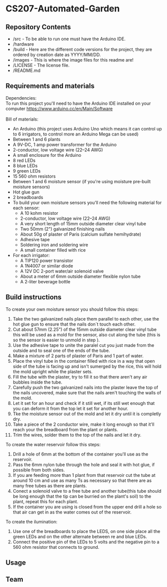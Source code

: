 # CS207-Automated-Garden
## Repository Contents 
- /src - To be able to run one must have the Arduino IDE.
- /hardware 
- /build - Here are the different code versions for the project, they are ordered by creation date as YYYY/MM/DD. 
- /images - This is where the image files for this readme are!
- /LICENSE - The license file.
- /README.md  

## Requirements and materials
Dependencies:<br />
To run this project you'll need to have the Arduino IDE installed on your computer https://www.arduino.cc/en/Main/Software <br />
<br />
Bill of materials: 
- An Arduino (this project uses Arduino Uno which means it can control up to 6 irrigators, to control more an Arduino Mega can be used)
- Between 1 and 6 plants 
- A 9V-DC, 1 amp power transformer for the Arduino 
- 2-conductor, low voltage wire (22–24 AWG)
- A small enclosure for the Arduino 
- 8 red LEDs 
- 8 blue LEDs 
- 9 green LEDs 
- 15 560 ohm resistors
- Between 1 and 6 moisture sensor (if you're using moisture pre-built moisture sensors)
- Hot glue gun 
- 2 breadboards
- To build your own moisture sensors you'll need the following material for each sensor: 
  - A 10 kohm resistor 
  - 2-conductor, low voltage wire (22–24 AWG)
  - A very short length of 15mm outside diameter clear vinyl tube
  - Two 50mm (2") galvanized finishing nails
  - About 50g of plaster of Paris (calcium sulfate hemihydrate) 
  - Adhesive tape
  - Soldering iron and soldering wire
  - A small container filled with rice
- For each irrigator: 
  - A TIP120 power transistor
  - A 1N4007 or similar diode
  - A 12V DC 2-port water/air solenoid valve
  - About a meter of 6mm outside diameter flexible nylon tube 
  - A 2-liter beverage bottle 
  
## Build instructions 
To create your own moisture sensor you should follow this steps: 
1. Take the two galvanized nails place them parallel to each other, use the hot glue gun to ensure that the nails don´t touch each other. 
2. Cut about 57mm (2.25") of the 15mm outside diameter clear vinyl tube this will be used as a mold for the sensor, also cut along the tube (this is so the sensor is easier to unmold in step ). 
3. Use the adhesive tape to unite the paralel cut you just made from the outside and to seal one of the ends of the tube. 
4. Make a mixture of 2 parts of plaster of Paris and 1 part of water. 
5. Place the vinyl tube in the container filled with rice in a way that open side of the tube is facing up and isn't sumerged by the rice, this will hold the mold upright while the plaster sets.  
6. Fill the tube with the plaster, try to fill it so that there aren't any air bubbles inside the tube. 
7. Carefully push the two galvanized nails into the plaster leave the top of the nails uncovered, make sure that the nails aren't touching the walls of the mold. 
8. Let it set for an hour and check if it still wet, if its still wet enough that you can deform it from the top let it set for another hour. 
9. Tke the moisture sensor out of the mold and let it dry until it is completly dry. 
10. Take a piece of the 2 conductor wire, make it long enough so that it'll reach your the breadboard from the plant or plants. 
11. Trim the wires, solder them to the top of the nails and let it dry. 

To create the water reservoir follow this steps: 
1. Drill a hole of 6mm at the bottom of the container you'll use as the reservoir. 
2. Pass the 6mm nylon tube through the hole and seal it with hot glue, if possible from both sides. 
3. If you are feeding more than 1 plant from that reservoir cut the tube at around 10 cm and use as many Ts as necessary so that there are as many free tubes as there are plants. 
4. Conect a solenoid valve to a free tube and another tube(this tube should be long enough that the tip can be burried on the plant's soil) to the plant, repeat this for each plant. 
5. If the container you are using is closed from the upper end drill a hole so that air can get in as the water comes out of the reservoir. 

To create the ilumination: 
1. Use one of the breadboards to place the LEDS, on one side place all the green LEDs and on the other alternate between re and blue LEDs. 
2. Connect the positive pin of the LEDs to 5 volts and the negative pin to a 560 ohm resistor that connects to ground. 


## Usage 

## Team 
